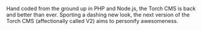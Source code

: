 Hand coded from the ground up in PHP and Node.js, the Torch CMS is back and better than ever. Sporting a dashing new look, the next version of the Torch CMS (affectionally called V2) aims to personify awesomeness.